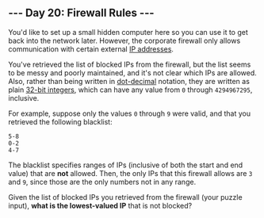 ## --- Day 20: Firewall Rules ---
You'd like to set up a small hidden computer here so you can use it to get back into the network<!--- I'll create a GUI interface using Visual Basic... see if I can track an IP address. --> later. However, the corporate firewall only allows communication with certain external [IP addresses](https://en.wikipedia.org/wiki/IPv4#Addressing).
 
You've retrieved the list of blocked IPs from the firewall, but the list seems to be messy and poorly maintained, and it's not clear which IPs are allowed. Also, rather than being written in [dot-decimal](https://en.wikipedia.org/wiki/Dot-decimal_notation) notation, they are written as plain [32-bit integers](https://en.wikipedia.org/wiki/32-bit), which can have any value from `0` through `4294967295`, inclusive.
 
For example, suppose only the values `0` through `9` were valid, and that you retrieved the following blacklist:
 

```
5-8
0-2
4-7
```

 
The blacklist specifies ranges of IPs (inclusive of both the start and end value) that are **not** allowed. Then, the only IPs that this firewall allows are `3` and `9`, since those are the only numbers not in any range.
 
Given the list of blocked IPs you retrieved from the firewall (your puzzle input), **what is the lowest-valued IP** that is not blocked?
 